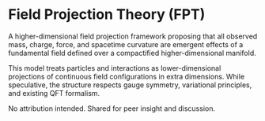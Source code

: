 # Field Projection Theory (FPT)

A higher-dimensional field projection framework proposing that all observed mass, charge, force, and spacetime curvature are emergent effects of a fundamental field defined over a compactified higher-dimensional manifold.

This model treats particles and interactions as lower-dimensional projections of continuous field configurations in extra dimensions. While speculative, the structure respects gauge symmetry, variational principles, and existing QFT formalism.

No attribution intended. Shared for peer insight and discussion.
